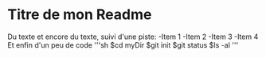 # Titre de mon Readme

Du texte et encore du texte, suivi d'une piste:
	-Item 1
	-Item 2
	-Item 3
	-Item 4
Et enfin d'un peu de code
'''sh
$cd myDir
$git init
$git status
$Is -al
'''